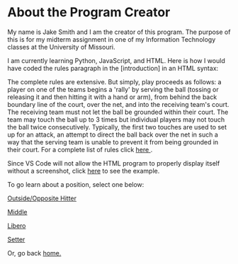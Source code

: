 # About the Program Creator

My name is Jake Smith and I am the creator of this program. The purpose of this is for my midterm assignment in one of my Information Technology classes at the University of Missouri.

I am currently learning Python, JavaScript, and HTML. Here is how I would have coded the rules paragraph in the [introduction] in an HTML syntax:

<html>
  <head><title>Rules of Volleyball</title></head>
    <body>
       <p>The complete rules are extensive. But simply, play proceeds as follows: a player on one of the teams begins a 'rally' by serving the ball (tossing or releasing it and then hitting it with a hand or arm), from behind the back boundary line of the court, over the net, and into the receiving team's court. The receiving team must not let the ball be grounded within their court. The team may touch the ball up to 3 times but individual players may not touch the ball twice consecutively. Typically, the first two touches are used to set up for an attack, an attempt to direct the ball back over the net in such a way that the serving team is unable to prevent it from being grounded in their court. For a complete list of rules click 
        <a href="https://usavolleyball.org/play/rules-of-volleyball/">here
        </a>.
      </p>
    </body>



Since VS Code will not allow the HTML program to properly display itself without a screenshot, click [here](https://imgur.com/cT2dRrm) to see the example.

To go learn about a position, select one below:

[Outside/Opposite Hitter](https://github.com/JakeSmith1109/Midterm-Project/blob/main/outside_opposite.md)

[Middle](https://github.com/JakeSmith1109/Midterm-Project/blob/main/middle.md)

[Libero](https://github.com/JakeSmith1109/Midterm-Project/blob/main/libero.md)

[Setter](https://github.com/JakeSmith1109/Midterm-Project/blob/main/setter.md)

Or, go back [home.](https://github.com/JakeSmith1109/Midterm-Project.git)